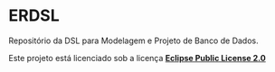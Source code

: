# ERDSL
Repositório da DSL para Modelagem e Projeto de Banco de Dados.

Este projeto está licenciado sob a licença **[Eclipse Public License 2.0](https://github.com/ProjetoDSL/ERDSL/blob/master/LICENSE "EPL-2.0")**
